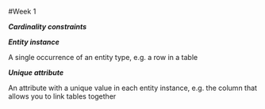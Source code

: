 #Week 1

***Cardinality constraints***

***Entity instance***

A single occurrence of an entity type, e.g. a row in a table

***Unique attribute***

An attribute with a unique value in each entity instance, e.g. the column that allows you to link tables together
